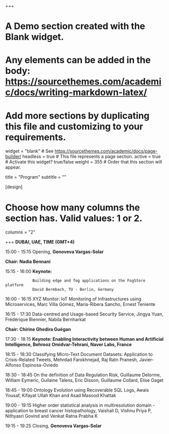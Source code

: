 +++
# A Demo section created with the Blank widget.
# Any elements can be added in the body: https://sourcethemes.com/academic/docs/writing-markdown-latex/
# Add more sections by duplicating this file and customizing to your requirements.

widget = "blank"  # See https://sourcethemes.com/academic/docs/page-builder/
headless = true  # This file represents a page section.
active = true  # Activate this widget? true/false
weight = 355  # Order that this section will appear.

title = "Program"
subtitle = ""

[design]
  # Choose how many columns the section has. Valid values: 1 or 2.
  columns = "2"

+++
**DUBAI, UAE, TIME (GMT+4)**

15:00 - 15:15 	Opening,  **Genoveva Vargas-Solar**

**Chair: Nadia Bennani**

15:15 - 16:00 	**Keynote:** 

                Building edge and fog applications on the FogStore platform
                David Bermbach, TU - Berlin, Germany

16:00 - 16:15 	XYZ Monitor: IoT Monitoring of Infrastructures using Microservices, Marc Villa Gómez, Maria-Ribera Sancho, Ernest Teniente 

16:15 - 17:30	Data-centred and Usage-based Security Service, Jingya Yuan, Frédérique Biennier, Nabila Bernharkat

**Chair: Chirine Ghedira Guégan**

17:30 - 18:15	   **Keynote: Enabling Interactivity between Human and Artificial Intelligence, Behrooz Omidvar-Tehrani, Naver Labs, France**

18:15 - 18:30 	Classifying Micro-Text Document Datasets: Application to Crisis-Related Tweets, Mehrdad Farokhnejad, Raj Ratn Pranesh, Javier-Alfonso Espinosa-Oviedo

18:30 - 18:45	On the definition of Data Regulation Risk, Guillaume Delorme, William Eymeric, Guilaine Talens, Eric Disson, Guillaume Collard, Elise Gaget

18:45 - 19:00 Ontology Evolution using Recoverable SQL Logs, Awais Yousaf, Kifayat Ullah Khan and Asad Masood Khattak

19:00 - 19:15	Higher order statistical analysis in multiresolution domain -application to breast cancer histopathology, Vaishali D, Vishnu Priya P, Nithyasri Govind and Venkat Ratna Prabha K

19:15 - 19:25 Closing, **Genoveva Vargas-Solar**

